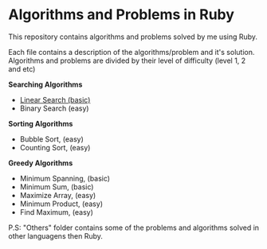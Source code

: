 # Algorithms and Problems in Ruby
This repository contains algorithms and problems solved by me using Ruby.

Each file contains a description of the algorithms/problem and it's solution. Algorithms and problems are divided by their level of difficulty (level 1, 2 and etc)

**Searching Algorithms**
- [Linear Search (basic)](https://github.com/joaogdfaero/algorithms_problems_ruby/blob/main/algorithms_level_1/linear_search.rb)
- Binary Search (easy)

**Sorting Algorithms**
- Bubble Sort, (easy)
- Counting Sort, (easy)

**Greedy Algorithms**
- Minimum Spanning, (basic)
- Minimum Sum, (basic)
- Maximize Array, (easy)
- Minimum Product, (easy)
- Find Maximum, (easy)

P.S: "Others" folder contains some of the problems and algorithms solved in other languagens then Ruby.

